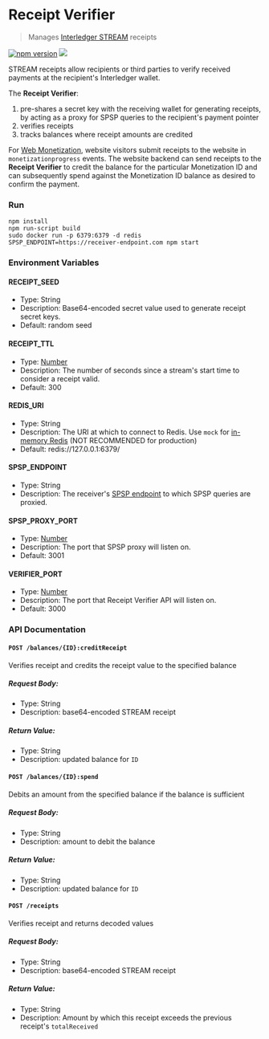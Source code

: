 # Receipt Verifier
> Manages [Interledger STREAM](https://interledger.org/rfcs/0029-stream/) receipts

[![npm version](https://badge.fury.io/js/%40coil%2Freceipt-verifier.svg)](https://badge.fury.io/js/%40coil%2Freceipt-verifier)
![](https://github.com/wilsonianb/receipt-verifier/workflows/Node.js%20CI/badge.svg)

STREAM receipts allow recipients or third parties to verify received payments at the recipient's Interledger wallet.

The **Receipt Verifier**:

1. pre-shares a secret key with the receiving wallet for generating receipts, by acting as a proxy for SPSP queries to the recipient's payment pointer
2. verifies receipts
3. tracks balances where receipt amounts are credited

For [Web Monetization](https://github.com/interledger/rfcs/blob/master/0028-web-monetization/0028-web-monetization.md), website visitors submit receipts to the website in `monetizationprogress` events. The website backend can send receipts to the **Receipt Verifier** to credit the balance for the particular Monetization ID and can subsequently spend against the Monetization ID balance as desired to confirm the payment.

### Run

```
npm install
npm run-script build
sudo docker run -p 6379:6379 -d redis
SPSP_ENDPOINT=https://receiver-endpoint.com npm start
```

### Environment Variables

#### RECEIPT_SEED
* Type: String
* Description: Base64-encoded secret value used to generate receipt secret keys.
* Default: random seed

#### RECEIPT_TTL
* Type: [Number](https://developer.mozilla.org/en-US/docs/Web/JavaScript/Reference/Global_Objects/Number)
* Description: The number of seconds since a stream's start time to consider a receipt valid.
* Default: 300

#### REDIS_URI
* Type: String
* Description: The URI at which to connect to Redis. Use `mock` for [in-memory Redis](https://www.npmjs.com/package/ioredis-mock) (NOT RECOMMENDED for production)
* Default: redis://127.0.0.1:6379/

#### SPSP_ENDPOINT
* Type: String
* Description: The receiver's [SPSP endpoint](https://interledger.org/rfcs/0009-simple-payment-setup-protocol/) to which SPSP queries are proxied.

#### SPSP_PROXY_PORT
* Type: [Number](https://developer.mozilla.org/en-US/docs/Web/JavaScript/Reference/Global_Objects/Number)
* Description: The port that SPSP proxy will listen on.
* Default: 3001

#### VERIFIER_PORT
* Type: [Number](https://developer.mozilla.org/en-US/docs/Web/JavaScript/Reference/Global_Objects/Number)
* Description: The port that Receipt Verifier API will listen on.
* Default: 3000

### API Documentation

#### `POST /balances/{ID}:creditReceipt`
Verifies receipt and credits the receipt value to the specified balance

##### Request Body:
* Type: String
* Description: base64-encoded STREAM receipt

##### Return Value:
* Type: String
* Description: updated balance for `ID`

#### `POST /balances/{ID}:spend`
Debits an amount from the specified balance if the balance is sufficient

##### Request Body:
* Type: String
* Description: amount to debit the balance

##### Return Value:
* Type: String
* Description: updated balance for `ID`

#### `POST /receipts`
Verifies receipt and returns decoded values

##### Request Body:
* Type: String
* Description: base64-encoded STREAM receipt

##### Return Value:
* Type: String
* Description: Amount by which this receipt exceeds the previous receipt's `totalReceived`
